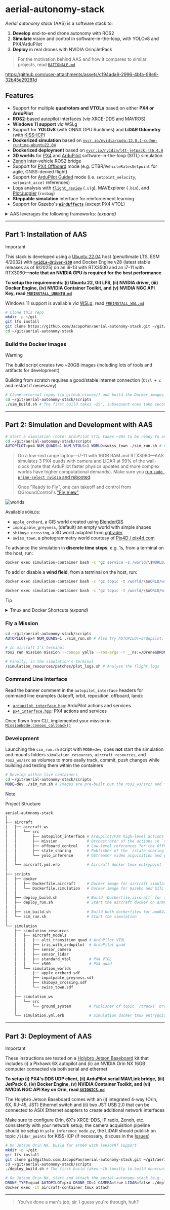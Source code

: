# aerial-autonomy-stack

*Aerial autonomy stack* (AAS) is a software stack to:

1. **Develop** end-to-end drone autonomy with ROS2
2. **Simulate** vision and control in software-in-the-loop, with YOLOv8 and PX4/ArduPilot
3. **Deploy** in real drones with NVIDIA Orin/JetPack

> For the motivation behind AAS and how it compares to similar projects, read [`RATIONALE.md`](/supplementary/RATIONALE.md)

https://github.com/user-attachments/assets/c194ada6-2996-4bfa-99e9-32b45e29281d

## Features

- Support for multiple **quadrotors and VTOLs** based on either **PX4 or ArduPilot**
- **ROS2**-based autopilot interfaces (*via* XRCE-DDS and MAVROS)
- **Windows 11 support** *via* WSLg
- Support for **YOLOv8** (with ONNX GPU Runtimes) and **LiDAR Odometry** (with [KISS-ICP](https://github.com/PRBonn/kiss-icp))
- **Dockerized simulation** based on [`nvcr.io/nvidia/cuda:12.8.1-cudnn-runtime-ubuntu22.04`](https://catalog.ngc.nvidia.com/orgs/nvidia/containers/cuda/tags)
- **Dockerized deployment** based on [`nvcr.io/nvidia/l4t-jetpack:r36.4.0`](https://catalog.ngc.nvidia.com/orgs/nvidia/containers/l4t-jetpack/tags)
- **3D worlds** for [PX4](https://docs.px4.io/main/en/simulation/#sitl-simulation-environment) and [ArduPilot](https://ardupilot.org/dev/docs/sitl-simulator-software-in-the-loop.html#sitl-architecture) software-in-the-loop (SITL) simulation
- [Zenoh](https://github.com/eclipse-zenoh/zenoh-plugin-ros2dds) inter-vehicle ROS2 bridge
- Support for [PX4 Offboard](https://docs.px4.io/main/en/flight_modes/offboard.html) mode (e.g. CTBR/`VehicleRatesSetpoint` for agile, GNSS-denied flight) 
- Support for [ArduPilot Guided](https://ardupilot.org/copter/docs/ac2_guidedmode.html) mode (i.e. `setpoint_velocity`, `setpoint_accel` references)
- Logs analysis with [`flight_review`](https://github.com/PX4/flight_review) (`.ulg`), MAVExplorer (`.bin`), and [PlotJuggler](https://github.com/facontidavide/PlotJuggler) (`rosbag`)
- **Steppable simulation** interface for reinforcement learning
- Support for Gazebo's [**`WindEffects`**](https://github.com/gazebosim/gz-sim/blob/gz-sim10/examples/worlds/wind.sdf) (except PX4 VTOL)

<details>
<summary>AAS leverages the following frameworks: <i>(expand)</i></summary>

> [*ROS2 Humble*](https://docs.ros.org/en/rolling/Releases.html) (LTS, EOL 5/2027), [*Gazebo Sim Harmonic*](https://gazebosim.org/docs/latest/releases/) (LTS, EOL 9/2028), [*PX4 1.16*](https://github.com/PX4/PX4-Autopilot/releases) interfaced *via* [XRCE-DDS](https://github.com/eProsima/Micro-XRCE-DDS/releases), [*ArduPilot 4.6*](https://github.com/ArduPilot/ardupilot/releases) interfaced *via* [MAVROS](https://github.com/mavlink/mavros/releases), [*YOLOv8*](https://github.com/ultralytics/ultralytics/releases) on [*ONNX Runtime 1.22*](https://onnxruntime.ai/getting-started) (latest stable releases as of 8/2025), [*L4T 36* (Ubuntu 22-based)/*JetPack 6*](https://developer.nvidia.com/embedded/jetpack-archive) (for deployment only, latest major release as of 8/2025)

</details>

---

## Part 1: Installation of AAS

> [!IMPORTANT]
> This stack is developed using a [Ubuntu 22.04](https://ubuntu.com/about/release-cycle) host (penultimate LTS, ESM 4/2032) with [**`nvidia-driver-580`**](https://developer.nvidia.com/datacenter-driver-archive) and Docker Engine v28 (latest stable releases as of 9/2025) on an i9-13 with RTX3500 and an i7-11 with RTX3060—**note that an NVIDIA GPU *is* required for the best performance**
> 
> **To setup the requirements: (i) Ubuntu 22, Git LFS, (ii) NVIDIA driver, (iii) Docker Engine, (iv) NVIDIA Container Toolkit, and (v) NVIDIA NGC API Key, read [`PREINSTALL_UBUNTU.md`](/supplementary/PREINSTALL_UBUNTU.md)**
>
> Windows 11 support is available *via* [WSLg](https://learn.microsoft.com/en-us/windows/wsl/tutorials/gui-apps), read [`PREINSTALL_WSL.md`](/supplementary/PREINSTALL_WSL.md)

```sh
# Clone this repo
mkdir -p ~/git
git lfs install
git clone https://github.com/JacopoPan/aerial-autonomy-stack.git ~/git/aerial-autonomy-stack
cd ~/git/aerial-autonomy-stack
```

### Build the Docker Images

> [!WARNING]
> The build script creates two ~20GB images (including lots of tools and artifacts for development)
> 
> Building from scratch requires a good/stable internet connection (`Ctrl + c` and restart if necessary)

```sh
# Clone external repos (in github_clones/) and build the Docker images
cd ~/git/aerial-autonomy-stack/scripts
./sim_build.sh # The first build takes ~25', subsequent ones take seconds to minutes
```

---

## Part 2: Simulation and Development with AAS

```sh
# Start a simulation (note: ArduPilot STIL takes ~40s to be ready to arm)
cd ~/git/aerial-autonomy-stack/scripts
AUTOPILOT=px4 NUM_QUADS=1 NUM_VTOLS=1 WORLD=swiss_town ./sim_run.sh # Check the script for more options
```

> On a low-mid range laptop—i7-11 with 16GB RAM and RTX3060—AAS simulates 3 PX4 quads with camera and LiDAR at 99% of the wall-clock (note that ArduPilot faster physics updates and more complex worlds have higher computational demands). Make sure you [run `sudo prime-select nvidia` and rebooted](/supplementary/PREINSTALL_UBUNTU.md#install-ubuntu-22-with-nvidia-driver).
>
> Once "Ready to Fly", one can takeoff and control from QGroundControl's ["Fly View"](https://docs.qgroundcontrol.com/master/en/qgc-user-guide/fly_view/fly_view.html)

![worlds](https://github.com/user-attachments/assets/45a2f2ad-cc31-4d71-aa2e-4fe542a59a77)

Available `WORLD`s:
- `apple_orchard`, a GIS world created using [BlenderGIS](https://github.com/domlysz/BlenderGIS)
- `impalpable_greyness`, (default) an empty world with simple shapes
- `shibuya_crossing`, a 3D world adapted from [cgtrader](https://www.cgtrader.com/)
- `swiss_town`, a photogrammetry world courtesy of [Pix4D / pix4d.com](https://support.pix4d.com/hc/en-us/articles/360000235126)

To advance the simulation in **discrete time steps**, e.g. 1s, from a terminal on the host, run:

```sh
docker exec simulation-container bash -c "gz service -s /world/\$WORLD/control --reqtype gz.msgs.WorldControl --reptype gz.msgs.Boolean --req 'multi_step: 250, pause: true'" # Adjust multi_step based on the value of max_step_size in the world's .sdf (defaults: 250 for PX4, 1000 for ArduPilot)
```

To add or disable a **wind field**, from a terminal on the host, run:

```sh
docker exec simulation-container bash -c "gz topic -t /world/\$WORLD/wind/ -m gz.msgs.Wind  -p 'linear_velocity: {x: 0.0 y: 3.0}, enable_wind: true'" # Positive X blows from the West, positive Y blows from the South

docker exec simulation-container bash -c "gz topic -t /world/\$WORLD/wind/ -m gz.msgs.Wind  -p 'enable_wind: false'" # Disable WindEffects
```

> [!TIP]
> <details>
> <summary>Tmux and Docker Shortcuts <i>(expand)</i></summary>
> 
> - Move between Tmux windows with `Ctrl + b`, then `n`, `p`
> - Move between Tmux panes with `Ctrl + b`, then `arrow keys`
> - Enter copy mode to scroll back with `Ctrl + [`, then `arrow keys`, exit with `q`
> - Split a Tmux window with `Ctrl + b`, then `"` (horizontal) or `%` (vertical)
> - Detach Tmux with `Ctrl + b`, then `d`
> ```sh
> tmux list-sessions # List all sessions
> tmux attach-session -t [session_name] # Reattach a session
> tmux kill-session -t [session_name] # Kill a session
> tmux kill-server # Kill all sessions
> ```
> Docker hygiene:
> ```sh
> docker ps -a # List containers
> docker stop $(docker ps -q) # Stop all containers
> docker container prune # Remove all stopped containers
> 
> docker images # List images
> docker image prune # Remove untagged images
> docker rmi <image_name_or_id> # Remove a specific image
> docker builder prune # Clear the cache system wide
> ```
> </details>

### Fly a Mission

```sh
cd ~/git/aerial-autonomy-stack/scripts
AUTOPILOT=px4 NUM_QUADS=1 ./sim_run.sh # Also try AUTOPILOT=ardupilot, or NUM_QUADS=0 NUM_VTOLS=1

# In aircraft 1's terminal
ros2 run mission mission --conops yalla --ros-args -r __ns:=/Drone$DRONE_ID -p use_sim_time:=true # This mission is a simple takeoff, followed by an orbit, and landing for any vehicle

# Finally, in the simulation's terminal
/simulation_resources/patches/plot_logs.sh # Analyze the flight logs
```

### Command Line Interface

Read the banner comment in the `autopilot_interface` headers for command line examples (takeoff, orbit, reposition, offboard, land):

- [`ardupilot_interface.hpp`](/aircraft/aircraft_ws/src/autopilot_interface/src/ardupilot_interface.hpp): ArduPilot actions and services
- [`px4_interface.hpp`](/aircraft/aircraft_ws/src/autopilot_interface/src/px4_interface.hpp): PX4 actions and services

Once flown from CLI, implemented your mission in [`MissionNode.conops_callback()`](/aircraft/aircraft_ws/src/mission/mission/mission_node.py)


### Development

Launching the `sim_run.sh` script with `MODE=dev`, does **not** start the simulation and mounts folders `simulation_resources`, `aircraft_resources`, and `ros2_ws/src` as volumes to more easily track, commit, push changes while building and testing them within the containers

```sh
# Develop within live containers
cd ~/git/aerial-autonomy-stack/scripts
MODE=dev ./sim_run.sh # Images are pre-built but the ros2_ws/src/ and *_resources/ folders are mounted from the host
```

> [!NOTE]
> Project Structure
> 
> ```sh
> aerial-autonomy-stack
> │
> ├── aircraft
> │   ├── aircraft_ws
> │   │   └── src
> │   │       ├── autopilot_interface # Ardupilot/PX4 high-level actions (Takeoff, Orbit, Offboard, Land)
> │   │       ├── mission             # Orchestrator of the actions in `autopilot_interface` 
> │   │       ├── offboard_control    # Low-level references for the Offboard action in `autopilot_interface` 
> │   │       ├── state_sharing       # Publisher of the `/state_sharing_drone_N` topic broadcasted by Zenoh
> │   │       └── yolo_inference      # GStreamer video acquisition and publisher of YOLO bounding boxes
> │   │
> │   └── aircraft.yml.erb            # Aircraft docker tmux entrypoint
> │
> ├── scripts
> │   ├── docker
> │   │   ├── Dockerfile.aircraft     # Docker image for aircraft simulation and deployment
> │   │   └── Dockerfile.simulation   # Docker image for Gazebo and SITL simulation
> │   │
> │   ├── deploy_build.sh             # Build `Dockerfile.aircraft` for arm64/Orin
> │   ├── deploy_run.sh               # Start the aircraft docker on arm64/Orin
> │   │
> │   ├── sim_build.sh                # Build both dockerfiles for amd64/simulation
> │   └── sim_run.sh                  # Start the simulation
> │
> └── simulation
>     ├── simulation_resources
>     │   ├── aircraft_models
>     │   │   ├── alti_transition_quad # ArduPilot VTOL
>     │   │   ├── iris_with_ardupilot  # ArduPilot quad
>     │   │   ├── sensor_camera
>     │   │   ├── sensor_lidar
>     │   │   ├── standard_vtol        # PX4 VTOL
>     │   │   └── x500                 # PX4 quad
>     │   └── simulation_worlds
>     │       ├── apple_orchard.sdf
>     │       ├── impalpable_greyness.sdf
>     │       ├── shibuya_crossing.sdf
>     │       └── swiss_town.sdf
>     │
>     ├── simulation_ws
>     │   └── src
>     │       └── ground_system        # Publisher of topic `/tracks` broadcasted by Zenoh
>     │
>     └── simulation.yml.erb           # Simulation docker tmux entrypoint
> ```

---

## Part 3: Deployment of AAS

> [!IMPORTANT]
> These instructions are tested on a [Holybro Jetson Baseboard](https://holybro.com/products/pixhawk-jetson-baseboard) kit that includes (i) a Pixhawk 6X autopilot and (ii) an NVIDIA Orin NX 16GB computer connected via both serial and ethernet
> 
> **To setup (i) PX4's DDS UDP client, (ii) ArduPilot serial MAVLink bridge, (iii) JetPack 6, (iv) Docker Engine, (v) NVIDIA Container Toolkit, and (vi) NVIDIA NGC API Key on Orin, read [`AVIONICS.md`](/supplementary/AVIONICS.md)**
>
> The Holybro Jetson Baseboard comes with an (i) integrated 4-way (Orin, 6X, RJ-45, JST) Ethernet switch and (ii) two JST USB 2.0 that can be connected to ASIX Ethernet adapters to create additional network interfaces
> 
> Make sure to configure Orin, 6X's XRCE-DDS, IP radio, Zenoh, etc. consistently with your network setup; the camera acquisition pipeline should be setup in `yolo_inference_node.py`, the LiDAR should publish on topic `/lidar_points` for KISS-ICP (if necessary, discuss in the [Issues](https://github.com/JacopoPan/aerial-autonomy-stack/issues))


```sh
# On Jetson Orin NX, build for arm64 with TensorRT support
mkdir -p ~/git
git lfs install
git clone git@github.com:JacopoPan/aerial-autonomy-stack.git ~/git/aerial-autonomy-stack
cd ~/git/aerial-autonomy-stack/scripts
./deploy_build.sh # The first build takes ~1h (mostly to build onnxruntime-gpu from source)
```

```sh
# On Jetson Orin NX, start and attach the aerial-autonomy-stack (e.g., from ssh)
DRONE_TYPE=quad AUTOPILOT=px4 DRONE_ID=1 CAMERA=true LIDAR=false ./deploy_run.sh
docker exec -it aircraft-container tmux attach
```

---
> You've done a man's job, sir. I guess you're through, huh?

<!-- 



## TODOs

- https://developer.nvidia.com/embedded/learn/tutorials/first-picture-csi-usb-camera
- https://github.com/Livox-SDK/livox_ros_driver2
- Add state estimation package/node
- Add bounding-box-based Offboard
- For PX4 quad max tilt maneuver, zero the anti-windup gain: const float arw_gain = 2.f / _gain_vel_p(0);
- ????
- Profit

### Known Issues

- QGC is started with a virtual joystick (with low throttle if using only VTOLs and centered throttle if there are quads), this is reflective of real-life but note that this counts as "RC loss" when switching focus from one autopilot instance to another
- ArduPilot CIRCLE mode for quads require to explicitly center the virtual throttle with 'rc 3 1500' to keep altitude
- Gazebo WindEffects plugin is disabled for PX4 standard_vtol
- Command 178 MAV_CMD_DO_CHANGE_SPEED is accepted but not effective in changing speed for ArduPilot VTOL
- ArduPilot SITL for Iris uses option -f that also sets "external": True, this is not the case for the Alti Transition from ArduPilot/SITL_Models 
- In ArdupilotInterface's action callbacks, std::shared_lock<std::shared_mutex> lock(node_data_mutex_); could be used on the reads of lat_, lon_, alt_
- In yolo_inference_node.py, cannot open GPU accelerated (nvh264dec) GStreamer pipeline with cv2.VideoCapture, might need to recompile OpenCV to have both CUDA and GStreamer support (or use python3-gi gir1.2-gst-plugins-base-1.0 gir1.2-gstreamer-1.0 and circumvent OpenCV)
- QGC does not save roll and pitch in the telemetry bar for PX4 VTOLs (MAV_TYPE 22)



-->
